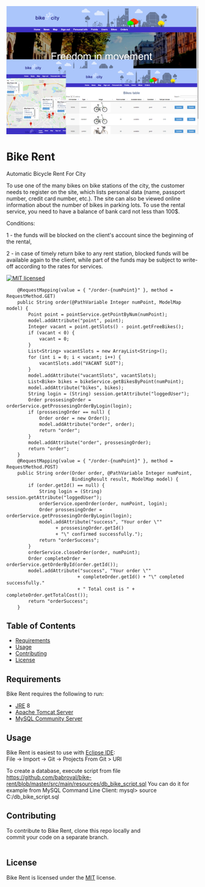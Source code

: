 ![Alt text](usage.png)

Bike Rent
=========
 Automatic Bicycle Rent For City 

To use one of the many bikes on bike stations of the city, the customer needs to register on the site, which lists personal data (name, passport number, credit card number, etc.). The site can also be viewed online information about the number of bikes in parking lots. To use the rental service, you need to have a balance of bank card not less than 100$.

Conditions:

1 - the funds will be blocked on the client's account since the beginning of the rental,

2 - in case of timely return bike to any rent station, blocked funds will be available again to the client, while part of the funds may be subject to write-off according to the rates for services. 

[![MIT licensed](https://img.shields.io/badge/license-MIT-blue.svg)](https://github.com/babroval/bike-rent/blob/master/LICENSE)
```
	@RequestMapping(value = { "/order-{numPoint}" }, method = RequestMethod.GET)
	public String order(@PathVariable Integer numPoint, ModelMap model) {
		Point point = pointService.getPointByNum(numPoint);
		model.addAttribute("point", point);
		Integer vacant = point.getSlots() - point.getFreeBikes();
		if (vacant < 0) {
			vacant = 0;
		}
		List<String> vacantSlots = new ArrayList<String>();
		for (int i = 0; i < vacant; i++) {
			vacantSlots.add("VACANT SLOT");
		}
		model.addAttribute("vacantSlots", vacantSlots);
		List<Bike> bikes = bikeService.getBikesByPoint(numPoint);
		model.addAttribute("bikes", bikes);
		String login = (String) session.getAttribute("loggedUser");
		Order prossesingOrder = orderService.getProssesingOrderByLogin(login);
		if (prossesingOrder == null) {
			Order order = new Order();
			model.addAttribute("order", order);
			return "order";
		}
		model.addAttribute("order", prossesingOrder);
		return "order";
	}
	@RequestMapping(value = { "/order-{numPoint}" }, method = RequestMethod.POST)
	public String order(Order order, @PathVariable Integer numPoint,
						BindingResult result, ModelMap model) {
		if (order.getId() == null) {
			String login = (String) session.getAttribute("loggedUser");
			orderService.openOrder(order, numPoint, login);
			Order prossesingOrder = orderService.getProssesingOrderByLogin(login);
			model.addAttribute("success", "Your order \"" 
				  + prossesingOrder.getId() 
				  + "\" confirmed successfully.");
			return "orderSuccess";
		}
		orderService.closeOrder(order, numPoint);
		Order completeOrder = orderService.getOrderById(order.getId());
		model.addAttribute("success", "Your order \"" 
						  + completeOrder.getId() + "\" completed successfully."
						  + " Total cost is " + completeOrder.getTotalCost());
		return "orderSuccess";
	}
```

Table of Contents
-----------------
  * [Requirements](#requirements)
  * [Usage](#usage)
  * [Contributing](#contributing)
  * [License](#license)  


Requirements
------------
Bike Rent requires the following to run:
  * [JRE][jre] 8
  * [Apache Tomcat Server][tomcat] 
  * [MySQL Community Server][mysql]  


Usage
-----
Bike Rent is easiest to use with [Eclipse IDE][eclipse]:  
File -> Import -> Git -> Projects From Git > URI

To create a database, execute script from file https://github.com/babroval/bike-rent/blob/master/src/main/resources/db_bike_script.sql
You can do it for example from MySQL Command Line Client: 
mysql> source C:/db_bike_script.sql


Contributing
------------
To contribute to Bike Rent, clone this repo locally and  
commit your code on a separate branch.
<br/>
<br/>

License
-------
Bike Rent is licensed under the [MIT][mit] license.  

[jre]: http://www.oracle.com/technetwork/java/javase/downloads/
[tomcat]: https://tomcat.apache.org/download-90.cgi
[mysql]: https://dev.mysql.com/downloads/mysql/
[eclipse]: https://www.eclipse.org/downloads/
[mit]: https://github.com/babroval/bike-rent/blob/master/LICENSE/